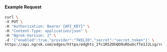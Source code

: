 <!-- Code generated for API Clients. DO NOT EDIT. -->

#### Example Request

```bash
curl \
-X PUT \
-H "Authorization: Bearer {API_KEY}" \
-H "Content-Type: application/json" \
-H "Ngrok-Version: 2" \
-d '{"enabled":true,"provider":"TWILIO","secret":"secret_token"}' \
https://api.ngrok.com/edges/https/edghts_2fc1R5ZOhQO9uRbuUcfTe1JJLig/routes/edghtsrt_2fc1R3Pl1v4sXuWtKkzkHVNbAFz/webhook_verification
```
